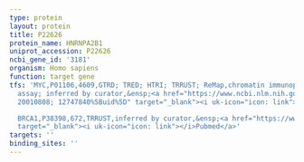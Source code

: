 ```yaml
---
type: protein
layout: protein
title: P22626
protein_name: HNRNPA2B1
uniprot_accession: P22626
ncbi_gene_id: '3181'
organism: Homo sapiens
function: target gene
tfs: 'MYC,P01106,4609,GTRD; TRED; HTRI; TRRUST; ReMap,chromatin immunoprecipitation
  assay; inferred by curator,&ensp;<a href="https://www.ncbi.nlm.nih.gov/pubmed/?term=12695333;
  20010808; 12747840%5Buid%5D" target="_blank"><i uk-icon="icon: link"></i>Pubmed</a>

  BRCA1,P38398,672,TRRUST,inferred by curator,&ensp;<a href="https://www.ncbi.nlm.nih.gov/pubmed/?term=21099359%5Buid%5D"
  target="_blank"><i uk-icon="icon: link"></i>Pubmed</a>'
targets: ''
binding_sites: ''
---
```

